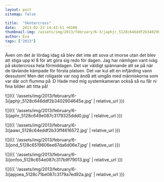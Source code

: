 ```yaml
---
layout: post
sitemap: false

title:  "Skotercross"
date:   2013-02-23 14:43:51 +0100
thumbnail-img: /assets/img/2013/february/6-3/japhjr_5128c646ddf2b3402904645e.jpg
author: Eva
tags: ["2013"]
---
```


Även om det är lördag idag så blev det inte att sova ut imorse utan det blev att stiga upp kl 8 för att göra sig redo för dagen. Jag har nämligen varit iväg på skotercross hela förmiddagen. Det var väldigt spännande att se på när de tävlande kämpade för första platsen. Det var kul att en infjärding vann dessutom! Men det roligaste var nog ändå att umgås med människorna som var där och flumma på :D Hade med mig systemkameran också så nu får ni fina bilder att titta på!

![]({{ '/assets/img/2013/february/6-3/japhjr_5128c646ddf2b3402904645e.jpg'  | relative_url }})

![]({{ '/assets/img/2013/february/6-3/japhr_5128c649e087c3179325ddd0.jpg'  | relative_url }})

![]({{ '/assets/img/2013/february/6-3/jaawr_5128c64eddf2b33ff4616572.jpg'  | relative_url }})

![]({{ '/assets/img/2013/february/6-3/jond_5128c6519606ee67da6d06e7.jpg'  | relative_url }})

![]({{ '/assets/img/2013/february/6-3/jonfoo_5128c654e087c317b9f79013.jpg'  | relative_url }})

![]({{ '/assets/img/2013/february/6-3/japjoea_5128c71be087c3179a7ed92a.jpg'  | relative_url }})


